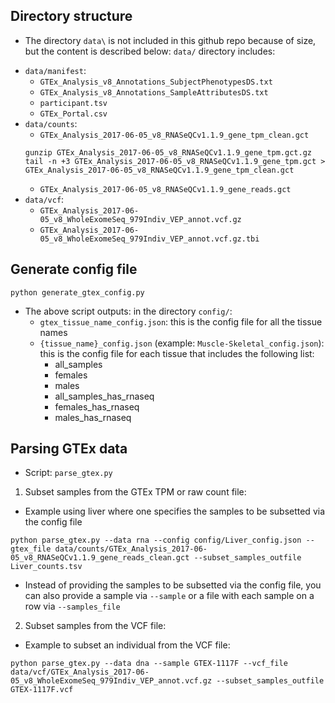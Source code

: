 ## Directory structure
* The directory `data\` is not included in this github repo because of size, but the content is described below:
`data/` directory includes:
- `data/manifest`:
    + `GTEx_Analysis_v8_Annotations_SubjectPhenotypesDS.txt`
    + `GTEx_Analysis_v8_Annotations_SampleAttributesDS.txt`
    + `participant.tsv`
    + `GTEx_Portal.csv`
- `data/counts`:
    + `GTEx_Analysis_2017-06-05_v8_RNASeQCv1.1.9_gene_tpm_clean.gct`
    ```
    gunzip GTEx_Analysis_2017-06-05_v8_RNASeQCv1.1.9_gene_tpm.gct.gz
    tail -n +3 GTEx_Analysis_2017-06-05_v8_RNASeQCv1.1.9_gene_tpm.gct > GTEx_Analysis_2017-06-05_v8_RNASeQCv1.1.9_gene_tpm_clean.gct
    ```
    + `GTEx_Analysis_2017-06-05_v8_RNASeQCv1.1.9_gene_reads.gct`
- `data/vcf`:
    + `GTEx_Analysis_2017-06-05_v8_WholeExomeSeq_979Indiv_VEP_annot.vcf.gz`
    + `GTEx_Analysis_2017-06-05_v8_WholeExomeSeq_979Indiv_VEP_annot.vcf.gz.tbi`
    
## Generate config file
```
python generate_gtex_config.py
```
- The above script outputs: in the directory `config/`:
    + `gtex_tissue_name_config.json`: this is the config file for all the tissue names
    + `{tissue_name}_config.json` (example: `Muscle-Skeletal_config.json`): this is the config file for each tissue that includes the following list:
        + all_samples
        + females
        + males
        + all_samples_has_rnaseq
        + females_has_rnaseq
        + males_has_rnaseq
        
## Parsing GTEx data
- Script: `parse_gtex.py`
1. Subset samples from the GTEx TPM or raw count file:
- Example using liver where one specifies the samples to be subsetted via the config file
```
python parse_gtex.py --data rna --config config/Liver_config.json --gtex_file data/counts/GTEx_Analysis_2017-06-05_v8_RNASeQCv1.1.9_gene_reads_clean.gct --subset_samples_outfile Liver_counts.tsv
```
- Instead of providing the samples to be subsetted via the config file, you can also provide a sample via `--sample` or a file with each sample on a row via `--samples_file`

2. Subset samples from the VCF file:
- Example to subset an individual from the VCF file:
```
python parse_gtex.py --data dna --sample GTEX-1117F --vcf_file data/vcf/GTEx_Analysis_2017-06-05_v8_WholeExomeSeq_979Indiv_VEP_annot.vcf.gz --subset_samples_outfile GTEX-1117F.vcf
```